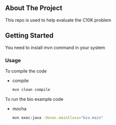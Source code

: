 ## About The Project

This repo is used to help evaluate the C10K problem
## Getting Started

You need to install mvn command in your system

### Usage

To compile the code 
* compile
  ```sh
  mvn clean compile
  ```

To run the bio example code
* mocha
  ```sh
  mvn exec:java -Dexec.mainClass="bio.main"
  ```